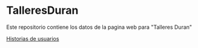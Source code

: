 # TalleresDuran
Este repositorio contiene los datos de la pagina web para "Talleres Duran"

<a href="https://github.com/sancas/TalleresDuran/issues">Historias de usuarios</a>  
